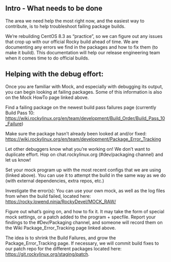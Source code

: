 ## Intro - What needs to be done  

The area we need help the most right now, and the easiest way to contribute, is to help troubleshoot failing package builds.

We’re rebuilding CentOS 8.3 as “practice”, so we can figure out any issues that crop up with our official Rocky build ahead of time. We are documenting any errors we find in the packages and how to fix them (to make it build). This documentation will help our release engineering team when it comes time to do official builds.

## Helping with the debug effort:  

Once you are familiar with Mock, and especially with debugging its output, you can begin looking at failing packages. Some of this information is also on the Mock HowTo page linked above.

Find a failing package on the newest build pass failures page (currently Build Pass 10: https://wiki.rockylinux.org/en/team/development/Build_Order/Build_Pass_10_Failure)

Make sure the package hasn’t already been looked at and/or fixed: https://wiki.rockylinux.org/en/team/development/Package_Error_Tracking

Let other debuggers know what you’re working on! We don’t want to duplicate effort. Hop on chat.rockylinux.org (#dev/packaging channel) and let us know!

Set your mock program up with the most recent configs that we are using (linked above). You can use it to attempt the build in the same way as we do (with external dependencies, extra repos, etc.)

Investigate the error(s): You can use your own mock, as well as the log files from when the build failed, located here: https://rocky.lowend.ninja/RockyDevel/MOCK_RAW/

Figure out what’s going on, and how to fix it. It may take the form of special mock settings, or a patch added to the program + specfile. Report your findings to the #Dev/Packaging channel, and someone will record them on the Wiki Package_Error_Tracking page linked above.

The idea is to shrink the Build Failures, and grow the Package_Error_Tracking page. If necessary, we will commit build fixes to our patch repo for the different packages located here: https://git.rockylinux.org/staging/patch.
